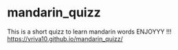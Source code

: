 # mandarin_quizz
This is a short quizz to learn mandarin words
ENJOYYY !!!
https://vriva10.github.io/mandarin_quizz/ 
